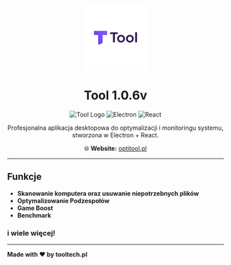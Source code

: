 <div align="center">
  <img src="assets/Tool.png" alt="Tool Logo" width="150" />
  
  # Tool 1.0.6v

  ![Tool Logo](https://img.shields.io/badge/Tool-v1.0.3-purple?style=for-the-badge)
  ![Electron](https://img.shields.io/badge/Electron-27.0-blue?style=for-the-badge)
  ![React](https://img.shields.io/badge/React-18.2-cyan?style=for-the-badge)

  Profesjonalna aplikacja desktopowa do optymalizacji i monitoringu systemu, stworzona w Electron + React.

  🌐 **Website:** [optitool.pl](https://optitool.pl)
  
</div>

---
## Funkcje
- **Skanowanie komputera oraz usuwanie niepotrzebnych plików**
- **Optymalizowanie Podzespołów**
- **Game Boost**
- **Benchmark**
### **i wiele więcej!**
---

**Made with ❤️ by tooltech.pl**
